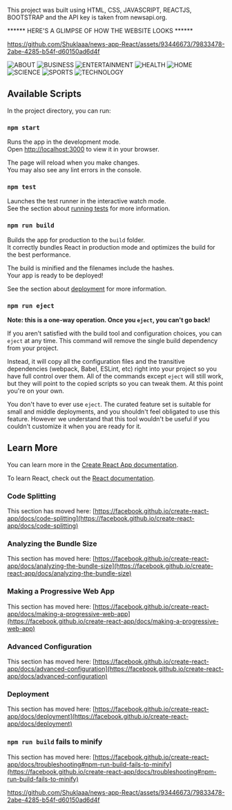 This project was built using HTML, CSS, JAVASCRIPT, REACTJS, BOOTSTRAP and the API key is taken from newsapi.org.

****** HERE'S A GLIMPSE OF HOW THE WEBSITE LOOKS ******

https://github.com/Shuklaaa/news-app-React/assets/93446673/79833478-2abe-4285-b54f-d60150ad6d4f

![ABOUT](https://github.com/Shuklaaa/news-app-React/assets/93446673/71eb76b0-f083-46ea-aa0b-00f84477f850)
![BUSINESS](https://github.com/Shuklaaa/news-app-React/assets/93446673/b57f158b-082c-483f-8b3e-3d60ffac855a)
![ENTERTAINMENT](https://github.com/Shuklaaa/news-app-React/assets/93446673/064d4e8a-2a96-4959-90ea-7debb5ee4426)
![HEALTH](https://github.com/Shuklaaa/news-app-React/assets/93446673/b86a4500-99e2-4ecf-baa5-5b7b84160920)
![HOME](https://github.com/Shuklaaa/news-app-React/assets/93446673/5cbd6bd0-34a1-4679-9fac-272ee2977210)
![SCIENCE](https://github.com/Shuklaaa/news-app-React/assets/93446673/79af56f2-b546-49fd-8359-37618a9db869)
![SPORTS](https://github.com/Shuklaaa/news-app-React/assets/93446673/a5ce4f57-9ecc-447c-bd44-d077b2c0a42c)
![TECHNOLOGY](https://github.com/Shuklaaa/news-app-React/assets/93446673/12e219f0-4bac-41cc-a73e-f773dadbb4f1)




## Available Scripts

In the project directory, you can run:

### `npm start`

Runs the app in the development mode.\
Open [http://localhost:3000](http://localhost:3000) to view it in your browser.

The page will reload when you make changes.\
You may also see any lint errors in the console.

### `npm test`

Launches the test runner in the interactive watch mode.\
See the section about [running tests](https://facebook.github.io/create-react-app/docs/running-tests) for more information.

### `npm run build`

Builds the app for production to the `build` folder.\
It correctly bundles React in production mode and optimizes the build for the best performance.

The build is minified and the filenames include the hashes.\
Your app is ready to be deployed!

See the section about [deployment](https://facebook.github.io/create-react-app/docs/deployment) for more information.

### `npm run eject`

**Note: this is a one-way operation. Once you `eject`, you can't go back!**

If you aren't satisfied with the build tool and configuration choices, you can `eject` at any time. This command will remove the single build dependency from your project.

Instead, it will copy all the configuration files and the transitive dependencies (webpack, Babel, ESLint, etc) right into your project so you have full control over them. All of the commands except `eject` will still work, but they will point to the copied scripts so you can tweak them. At this point you're on your own.

You don't have to ever use `eject`. The curated feature set is suitable for small and middle deployments, and you shouldn't feel obligated to use this feature. However we understand that this tool wouldn't be useful if you couldn't customize it when you are ready for it.

## Learn More

You can learn more in the [Create React App documentation](https://facebook.github.io/create-react-app/docs/getting-started).

To learn React, check out the [React documentation](https://reactjs.org/).

### Code Splitting

This section has moved here: [https://facebook.github.io/create-react-app/docs/code-splitting](https://facebook.github.io/create-react-app/docs/code-splitting)

### Analyzing the Bundle Size

This section has moved here: [https://facebook.github.io/create-react-app/docs/analyzing-the-bundle-size](https://facebook.github.io/create-react-app/docs/analyzing-the-bundle-size)

### Making a Progressive Web App

This section has moved here: [https://facebook.github.io/create-react-app/docs/making-a-progressive-web-app](https://facebook.github.io/create-react-app/docs/making-a-progressive-web-app)

### Advanced Configuration

This section has moved here: [https://facebook.github.io/create-react-app/docs/advanced-configuration](https://facebook.github.io/create-react-app/docs/advanced-configuration)

### Deployment

This section has moved here: [https://facebook.github.io/create-react-app/docs/deployment](https://facebook.github.io/create-react-app/docs/deployment)

### `npm run build` fails to minify

This section has moved here: [https://facebook.github.io/create-react-app/docs/troubleshooting#npm-run-build-fails-to-minify](https://facebook.github.io/create-react-app/docs/troubleshooting#npm-run-build-fails-to-minify)


https://github.com/Shuklaaa/news-app-React/assets/93446673/79833478-2abe-4285-b54f-d60150ad6d4f

